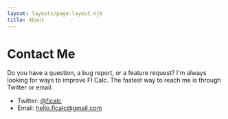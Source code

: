 ```yaml
---
layout: layouts/page-layout.njk
title: About
---
```


# Contact Me

Do you have a question, a bug report, or a feature request? I'm always looking for ways to improve FI Calc. The fastest way to reach me
is through Twitter or email.

- Twitter: [@ficalc](https://twitter.com/ficalc)
- Email: [hello.ficalc@gmail.com](mailto:hello.ficalc@gmail.com)
